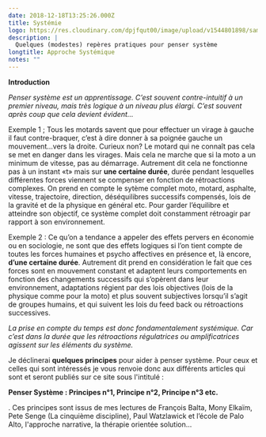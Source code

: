 ```yaml
---
date: 2018-12-18T13:25:26.000Z
title: Systémie
logo: https://res.cloudinary.com/dpjfqut00/image/upload/v1544801898/sam-erwin-474207-unsplash.jpg
description: |
  Quelques (modestes) repères pratiques pour penser système
longtitle: Approche Systémique
notes: ""
---
```

**Introduction**

_Penser système est un apprentissage. C’est souvent contre-intuitif à un premier niveau, mais très logique à un niveau plus élargi. C’est souvent après coup que cela devient évident..._

Exemple 1 ; Tous les motards savent que pour effectuer un virage à gauche il faut contre-braquer, c’est à dire donner à sa poignée gauche un mouvement...vers la droite. Curieux non? Le motard qui ne connaît pas cela se met en danger dans les virages. Mais cela ne marche que si la moto a un minimum de vitesse, pas au démarrage. Autrement dit cela ne fonctionne pas à un instant «t» mais sur **une certaine durée**, durée pendant lesquelles différentes forces viennent se compenser en fonction de rétroactions complexes. On prend en compte le sytème complet moto, motard, asphalte, vitesse, trajectoire, direction, déséquilibres successifs compensés, lois de la gravité et de la physique en général etc. Pour garder l’équilibre et atteindre son objectif, ce système complet doit constamment rétroagir par rapport à son environnement.

Exemple 2 : Ce qu’on a tendance a appeler des effets pervers en économie ou en sociologie, ne sont que des effets logiques si l’on tient compte de toutes les forces humaines et psycho affectives en présence et, là encore, **d’une certaine durée**. Autrement dit prend en considération le fait que ces forces sont en mouvement constant et adaptent leurs comportements en fonction des changements successifs qui s’opèrent dans leur environnement, adaptations régient par des lois objectives (lois de la physique comme pour la moto) et plus souvent subjectives lorsqu’il s’agit de groupes humains, et qui suivent les lois du feed back ou rétroactions successives.

_La prise en compte du temps est donc fondamentalement systémique. Car c’est dans la durée que les rétroactions régulatrices ou amplificatrices agissent sur les éléments du système._

Je déclinerai **quelques principes** pour aider à penser système. Pour ceux et celles qui sont intéressés je vous renvoie donc aux différents articles qui sont  et seront publiés sur ce site sous l'intitulé :

 **Penser Système : Principes n°1, Principe n°2, Principe n°3 etc.** 

. Ces principes sont issus de mes lectures de François Balta, Mony Elkaïm, Pete Senge (La cinquième discipline), Paul Watzlawick et l’école de Palo Alto, l'approche narrative, la thérapie orientée solution...
